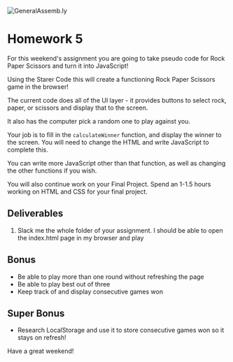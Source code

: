 ![GeneralAssemb.ly](https://github.com/generalassembly/ga-ruby-on-rails-for-devs/raw/master/images/ga.png "GeneralAssemb.ly")

# Homework 5

For this weekend's assignment you are going to take pseudo code for Rock Paper Scissors and turn it into JavaScript!

Using the Starer Code this will create a functioning Rock Paper Scissors game in the browser!

The current code does all of the UI layer - it provides buttons to select rock, paper, or scissors and display that to the screen.

It also has the computer pick a random one to play against you.

Your job is to fill in the `calculateWinner` function, and display the winner to the screen. You will need to change the HTML and write JavaScript to complete this.

You can write more JavaScript other than that function, as well as changing the other functions if you wish. 

You will also continue work on your Final Project.
Spend an 1-1.5 hours working on HTML and CSS for your final project.

## Deliverables

1. Slack me the whole folder of your assignment. I should be able to open the index.html page in my browser and play

## Bonus
- Be able to play more than one round without refreshing the page
- Be able to play best out of three
- Keep track of and display consecutive games won

## Super Bonus
- Research LocalStorage and use it to store consecutive games won so it stays on refresh!

Have a great weekend!
